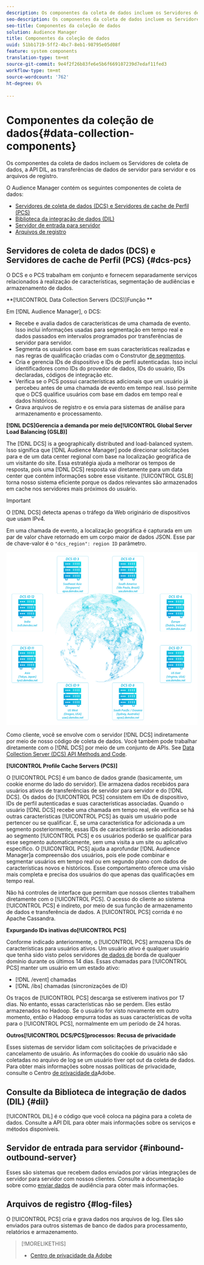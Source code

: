 ```yaml
---
description: Os componentes da coleta de dados incluem os Servidores de coleta de dados, a API DIL, as transferências de dados de servidor para servidor e os arquivos de registro.
seo-description: Os componentes da coleta de dados incluem os Servidores de coleta de dados, a API DIL, as transferências de dados de servidor para servidor e os arquivos de registro.
seo-title: Componentes da coleção de dados
solution: Audience Manager
title: Componentes da coleção de dados
uuid: 51bb1719-5ff2-4bc7-8eb1-98795e05d08f
feature: system components
translation-type: tm+mt
source-git-commit: 9e4f2f26b83fe6e5b6f669107239d7edaf11fed3
workflow-type: tm+mt
source-wordcount: '762'
ht-degree: 6%

---
```



# Componentes da coleção de dados{#data-collection-components}

Os componentes da coleta de dados incluem os Servidores de coleta de dados, a API DIL, as transferências de dados de servidor para servidor e os arquivos de registro.

<!-- 

c_compcollect.xml

 -->

O Audience Manager contém os seguintes componentes de coleta de dados:

* [Servidores de coleta de dados (DCS) e Servidores de cache de Perfil (PCS)](../../reference/system-components/components-data-collection.md#dcs-pcs)
* [Biblioteca da integração de dados (DIL)](../../reference/system-components/components-data-collection.md#dil)
* [Servidor de entrada para servidor](../../reference/system-components/components-data-collection.md#inbound-outbound-server)
* [Arquivos de registro](../../reference/system-components/components-data-collection.md#log-files)

## Servidores de coleta de dados (DCS) e Servidores de cache de Perfil (PCS) {#dcs-pcs}

O DCS e o PCS trabalham em conjunto e fornecem separadamente serviços relacionados à realização de características, segmentação de audiências e armazenamento de dados.

**[!UICONTROL Data Collection Servers (DCS)]Função **

Em [!DNL Audience Manager], o DCS:

* Recebe e avalia dados de características de uma chamada de evento. Isso inclui informações usadas para segmentação em tempo real e dados passados em intervalos programados por transferências de servidor para servidor.
* Segmenta os usuários com base em suas características realizadas e nas regras de qualificação criadas com o Construtor [de segmentos](../../features/segments/segment-builder.md).
* Cria e gerencia IDs de dispositivo e IDs de perfil autenticadas. Isso inclui identificadores como IDs do provedor de dados, IDs do usuário, IDs declaradas, códigos de integração etc.
* Verifica se o PCS possui características adicionais que um usuário já percebeu antes de uma chamada de evento em tempo real. Isso permite que o DCS qualifice usuários com base em dados em tempo real e dados históricos.
* Grava arquivos de registro e os envia para sistemas de análise para armazenamento e processamento.

**[!DNL DCS]Gerencia a demanda por meio de[!UICONTROL Global Server Load Balancing (GSLB)]**

The [!DNL DCS] is a geographically distributed and load-balanced system. Isso significa que [!DNL Audience Manager] pode direcionar solicitações para e de um data center regional com base na localização geográfica de um visitante do site. Essa estratégia ajuda a melhorar os tempos de resposta, pois uma [!DNL DCS] resposta vai diretamente para um data center que contém informações sobre esse visitante. [!UICONTROL GSLB] torna nosso sistema eficiente porque os dados relevantes são armazenados em cache nos servidores mais próximos do usuário.

>[!IMPORTANT]
>
>O [!DNL DCS] detecta apenas o tráfego da Web originário de dispositivos que usam IPv4.

Em uma chamada de evento, a localização geográfica é capturada em um par de valor chave retornado em um corpo maior de dados JSON. Esse par de chave-valor é o `"dcs_region": region ID` parâmetro.

![](assets/dcs-map.png)

Como cliente, você se envolve com o servidor [!DNL DCS] indiretamente por meio de nosso código de coleta de dados. Você também pode trabalhar diretamente com o [!DNL DCS] por meio de um conjunto de APIs. See [Data Collection Server (DCS) API Methods and Code](../../api/dcs-intro/dcs-event-calls/dcs-event-calls.md).

**[!UICONTROL Profile Cache Servers (PCS)]**

O [!UICONTROL PCS] é um banco de dados grande (basicamente, um cookie enorme do lado do servidor). Ele armazena dados recebidos para usuários ativos de transferências de servidor para servidor e do [!DNL DCS]. Os dados do [!UICONTROL PCS] consistem em IDs de dispositivo, IDs de perfil autenticadas e suas características associadas. Quando o usuário [!DNL DCS] recebe uma chamada em tempo real, ele verifica se há outras características [!UICONTROL PCS] às quais um usuário pode pertencer ou se qualificar. E, se uma característica for adicionada a um segmento posteriormente, essas IDs de características serão adicionadas ao segmento [!UICONTROL PCS] e os usuários poderão se qualificar para esse segmento automaticamente, sem uma visita a um site ou aplicativo específico. O [!UICONTROL PCS] ajuda a aprofundar [!DNL Audience Manager]a compreensão dos usuários, pois ele pode combinar e segmentar usuários em tempo real ou em segundo plano com dados de características novos e históricos. Esse comportamento oferece uma visão mais completa e precisa dos usuários do que apenas das qualificações em tempo real.

Não há controles de interface que permitam que nossos clientes trabalhem diretamente com o [!UICONTROL PCS]. O acesso do cliente ao sistema [!UICONTROL PCS] é indireto, por meio de sua função de armazenamento de dados e transferência de dados. A [!UICONTROL PCS] corrida é no Apache Cassandra.

**Expurgando IDs inativas do[!UICONTROL PCS]**

Conforme indicado anteriormente, o [!UICONTROL PCS] armazena IDs de características para usuários ativos. Um usuário ativo é qualquer usuário que tenha sido visto pelos servidores [de dados de](../../reference/system-components/components-edge.md) borda de qualquer domínio durante os últimos 14 dias. Essas chamadas para [!UICONTROL PCS] manter um usuário em um estado ativo:

* [!DNL /event] chamadas
* [!DNL /ibs] chamadas (sincronizações de ID)

<!-- 

Removed /dpm calls from the bulleted list. /dpm calls have been deprecated.

 -->

Os traços de [!UICONTROL PCS] descarga se estiverem inativos por 17 dias. No entanto, essas características não se perdem. Eles estão armazenados no Hadoop. Se o usuário for visto novamente em outro momento, então o Hadoop empurra todas as suas características de volta para o [!UICONTROL PCS], normalmente em um período de 24 horas.

**Outros[!UICONTROL DCS/PCS]processos: Recusa de privacidade**

Esses sistemas de servidor lidam com solicitações de privacidade e cancelamento de usuário. As informações do cookie do usuário não são coletadas no arquivo de log se um usuário tiver opt out da coleta de dados. Para obter mais informações sobre nossas políticas de privacidade, consulte o Centro [de privacidade da](https://www.adobe.com/pt/privacy/advertising-services.html)Adobe.

## Consulte da Biblioteca de integração de dados (DIL) {#dil}

[!UICONTROL DIL] é o código que você coloca na página para a coleta de dados. Consulte a API [](../../dil/dil-overview.md) DIL para obter mais informações sobre os serviços e métodos disponíveis.

## Servidor de entrada para servidor {#inbound-outbound-server}

Esses são sistemas que recebem dados enviados por várias integrações de servidor para servidor com nossos clientes. Consulte a documentação sobre como [enviar dados](/help/using/integration/sending-audience-data/real-time-data-integration/real-time-tech-specs.md) de audiência para obter mais informações.

## Arquivos de registro {#log-files}

O [!UICONTROL PCS] cria e grava dados nos arquivos de log. Eles são enviados para outros sistemas de banco de dados para processamento, relatórios e armazenamento.

>[!MORELIKETHIS]
>
>* [Centro de privacidade da Adobe](https://www.adobe.com/br/privacy.html)

